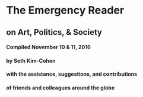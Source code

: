 # The Emergency Reader
## on Art, Politics, & Society
#### Compiled November 10 & 11, 2016
#### by Seth Kim-Cohen
#### with the assistance, suggestions, and contributions
#### of friends and colleagues around the globe
